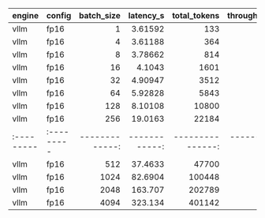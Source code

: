 | engine   | config   |   batch_size |   latency_s |   total_tokens |   throughput_tok_per_s |   peak_mem_GB |
|:---------|:---------|-------------:|------------:|---------------:|-----------------------:|--------------:|
| vllm     | fp16     |            1 |     3.61592 |            133 |                36.7818 |         22.46 |
| vllm     | fp16     |            4 |     3.61188 |            364 |               100.778  |         22.46 |
| vllm     | fp16     |            8 |     3.78662 |            814 |               214.968  |         22.46 |
| vllm     | fp16     |           16 |     4.1043  |           1601 |               390.079  |         22.46 |
| vllm     | fp16     |           32 |     4.90947 |           3512 |               715.352  |         22.4  |
| vllm     | fp16     |           64 |     5.92828 |           5843 |               985.615  |         22.4  |
| vllm     | fp16     |          128 |     8.10108 |          10800 |              1333.16   |         22.4  |
| vllm     | fp16     |          256 |    19.0163  |          22184 |              1166.58   |         22.38 || engine   | config   |   batch_size |   latency_s |   total_tokens |   throughput_tok_per_s |   peak_mem_GB |
|:---------|:---------|-------------:|------------:|---------------:|-----------------------:|--------------:|
| vllm     | fp16     |          512 |     37.4633 |          47700 |                1273.25 |         22.55 |
| vllm     | fp16     |         1024 |     82.6904 |         100448 |                1214.75 |         22.55 |
| vllm     | fp16     |         2048 |    163.707  |         202789 |                1238.73 |         23.03 |
| vllm     | fp16     |         4094 |    323.134  |         401142 |                1241.41 |         23.03 |